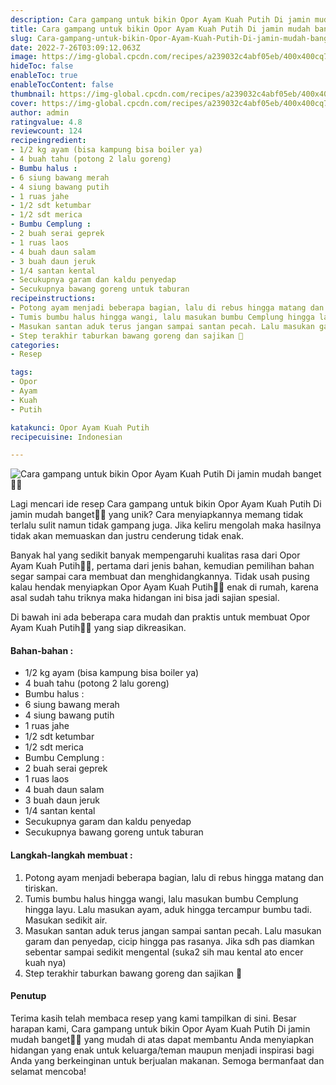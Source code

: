 ```yaml
---
description: Cara gampang untuk bikin Opor Ayam Kuah Putih Di jamin mudah banget"
title: Cara gampang untuk bikin Opor Ayam Kuah Putih Di jamin mudah banget
slug: Cara-gampang-untuk-bikin-Opor-Ayam-Kuah-Putih-Di-jamin-mudah-banget
date: 2022-7-26T03:09:12.063Z
image: https://img-global.cpcdn.com/recipes/a239032c4abf05eb/400x400cq70/photo.jpg
hideToc: false
enableToc: true
enableTocContent: false
thumbnail: https://img-global.cpcdn.com/recipes/a239032c4abf05eb/400x400cq70/photo.jpg
cover: https://img-global.cpcdn.com/recipes/a239032c4abf05eb/400x400cq70/photo.jpg
author: admin
ratingvalue: 4.8
reviewcount: 124
recipeingredient:
- 1/2 kg ayam (bisa kampung bisa boiler ya)
- 4 buah tahu (potong 2 lalu goreng)
- Bumbu halus :
- 6 siung bawang merah
- 4 siung bawang putih
- 1 ruas jahe
- 1/2 sdt ketumbar
- 1/2 sdt merica
- Bumbu Cemplung :
- 2 buah serai geprek
- 1 ruas laos
- 4 buah daun salam
- 3 buah daun jeruk
- 1/4 santan kental
- Secukupnya garam dan kaldu penyedap
- Secukupnya bawang goreng untuk taburan
recipeinstructions:
- Potong ayam menjadi beberapa bagian, lalu di rebus hingga matang dan tiriskan.
- Tumis bumbu halus hingga wangi, lalu masukan bumbu Cemplung hingga layu. Lalu masukan ayam, aduk hingga tercampur bumbu tadi. Masukan sedikit air.
- Masukan santan aduk terus jangan sampai santan pecah. Lalu masukan garam dan penyedap, cicip hingga pas rasanya. Jika sdh pas diamkan sebentar sampai sedikit mengental (suka2 sih mau kental ato encer kuah nya)
- Step terakhir taburkan bawang goreng dan sajikan 🤗
categories:
- Resep

tags:
- Opor
- Ayam
- Kuah
- Putih

katakunci: Opor Ayam Kuah Putih
recipecuisine: Indonesian

---
```


![Cara gampang untuk bikin Opor Ayam Kuah Putih Di jamin mudah banget👩‍🍳](https://img-global.cpcdn.com/recipes/a239032c4abf05eb/400x400cq70/photo.jpg)

Lagi mencari ide resep Cara gampang untuk bikin Opor Ayam Kuah Putih Di jamin mudah banget👩‍🍳 yang unik? Cara menyiapkannya memang tidak terlalu sulit namun tidak gampang juga. Jika keliru mengolah maka hasilnya tidak akan memuaskan dan justru cenderung tidak enak.

Banyak hal yang sedikit banyak mempengaruhi kualitas rasa dari Opor Ayam Kuah Putih👩‍🍳, pertama dari jenis bahan, kemudian pemilihan bahan segar sampai cara membuat dan menghidangkannya. Tidak usah pusing kalau hendak menyiapkan Opor Ayam Kuah Putih👩‍🍳 enak di rumah, karena asal sudah tahu triknya maka hidangan ini bisa jadi sajian spesial.

Di bawah ini ada beberapa cara mudah dan praktis untuk membuat Opor Ayam Kuah Putih👩‍🍳 yang siap dikreasikan.

<!--inarticleads1-->

#### Bahan-bahan :

- 1/2 kg ayam (bisa kampung bisa boiler ya)
- 4 buah tahu (potong 2 lalu goreng)
- Bumbu halus :
- 6 siung bawang merah
- 4 siung bawang putih
- 1 ruas jahe
- 1/2 sdt ketumbar
- 1/2 sdt merica
- Bumbu Cemplung :
- 2 buah serai geprek
- 1 ruas laos
- 4 buah daun salam
- 3 buah daun jeruk
- 1/4 santan kental
- Secukupnya garam dan kaldu penyedap
- Secukupnya bawang goreng untuk taburan

<!--inarticleads2-->

#### Langkah-langkah membuat :

1. Potong ayam menjadi beberapa bagian, lalu di rebus hingga matang dan tiriskan.
1. Tumis bumbu halus hingga wangi, lalu masukan bumbu Cemplung hingga layu. Lalu masukan ayam, aduk hingga tercampur bumbu tadi. Masukan sedikit air.
1. Masukan santan aduk terus jangan sampai santan pecah. Lalu masukan garam dan penyedap, cicip hingga pas rasanya. Jika sdh pas diamkan sebentar sampai sedikit mengental (suka2 sih mau kental ato encer kuah nya)
1. Step terakhir taburkan bawang goreng dan sajikan 🤗

#### Penutup

Terima kasih telah membaca resep yang kami tampilkan di sini. Besar harapan kami, Cara gampang untuk bikin Opor Ayam Kuah Putih Di jamin mudah banget👩‍🍳 yang mudah di atas dapat membantu Anda menyiapkan hidangan yang enak untuk keluarga/teman maupun menjadi inspirasi bagi Anda yang berkeinginan untuk berjualan makanan. Semoga bermanfaat dan selamat mencoba!